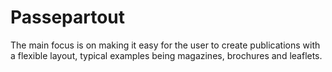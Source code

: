 # Passepartout

The main focus is on making it easy for the user to create publications with a flexible layout, typical examples being magazines, brochures and leaflets.
